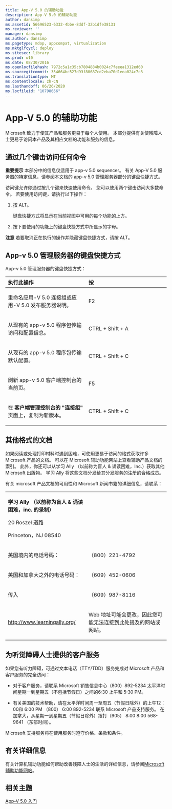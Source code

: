 ```yaml
---
title: App-V 5.0 的辅助功能
description: App-V 5.0 的辅助功能
author: dansimp
ms.assetid: 56696523-6332-4bbe-8ddf-32b1dfe38131
ms.reviewer: ''
manager: dansimp
ms.author: dansimp
ms.pagetype: mdop, appcompat, virtualization
ms.mktglfcycl: deploy
ms.sitesec: library
ms.prod: w10
ms.date: 08/30/2016
ms.openlocfilehash: 7972c5a1c35cb7804884b0024c7feeea1312ed60
ms.sourcegitcommit: 354664bc527d93f80687cd2eba70d1eea024c7c3
ms.translationtype: MT
ms.contentlocale: zh-CN
ms.lasthandoff: 06/26/2020
ms.locfileid: "10798656"
---
```

# App-V 5.0 的辅助功能


Microsoft 致力于使其产品和服务更易于每个人使用。 本部分提供有关使残障人士更易于访问本产品及其相应文档的功能和服务的信息。

## 通过几个键击访问任何命令


**重要提示** 本部分中的信息仅适用于 app-v 5.0 sequencer。 有关 App-V 5.0 服务器的特定信息，请参阅本文档的 app-v 5.0 管理服务器部分的键盘快捷方式。

 

访问键允许你通过按几个键来快速使用命令。 您可以使用两个键击访问大多数命令。 若要使用访问键，请执行以下操作：

1.  按 ALT。

    键盘快捷方式将显示在当前视图中可用的每个功能的上方。

2.  按下要使用的功能上的键盘快捷方式中所显示的字母。

**注意** 若要取消正在执行的操作并隐藏键盘快捷方式，请按 ALT。

 

## App-v 5.0 管理服务器的键盘快捷方式


App-v 5.0 管理服务器的键盘快捷方式：

<table>
<colgroup>
<col width="50%" />
<col width="50%" />
</colgroup>
<thead>
<tr class="header">
<th align="left">执行此操作</th>
<th align="left">按</th>
</tr>
</thead>
<tbody>
<tr class="odd">
<td align="left"><p>重命名应用-V 5.0 连接组或应用-V 5.0 发布服务器说明。</p></td>
<td align="left"><p>F2</p></td>
</tr>
<tr class="even">
<td align="left"><p>从现有的 app-v 5.0 程序包传输访问和配置信息。</p></td>
<td align="left"><p>CTRL + Shift + A</p></td>
</tr>
<tr class="odd">
<td align="left"><p>从现有的 app-v 5.0 程序包传输默认配置。</p></td>
<td align="left"><p>CTRL + Shift + C</p></td>
</tr>
<tr class="even">
<td align="left"><p>刷新 app-v 5.0 客户端控制台的当前页。</p></td>
<td align="left"><p>F5</p></td>
</tr>
<tr class="odd">
<td align="left"><p>在 <strong> 客户端管理控制台的 "连接组" </strong> 页面上，复制为新版本。</p></td>
<td align="left"><p>CTRL + Shift + C</p></td>
</tr>
</tbody>
</table>

 

## 其他格式的文档


如果阅读或处理打印材料时遇到困难，可使用更易于访问的格式获取许多 Microsoft 产品的文档。 可以在 Microsoft 辅助功能网站上查看辅助产品文档的索引。 此外，你还可以从学习 Ally （以前称为盲人 & 诵读困难，Inc.）获取其他 Microsoft 出版物。 学习 Ally 将这些文档分发给其分发服务的注册的合格成员。

有关 microsoft 产品文档的可用性和 Microsoft 新闻书籍的详细信息，请联系：

<table>
<colgroup>
<col width="50%" />
<col width="50%" />
</colgroup>
<tbody>
<tr class="odd">
<td align="left"><p><strong>学习 Ally （以前称为盲人 &amp; 诵读困难，inc. 的录制）</strong></p>
<p>20 Roszel 道路</p>
<p>Princeton，NJ 08540</p></td>
<td align="left"><p></p></td>
</tr>
<tr class="even">
<td align="left"><p>美国境内的电话号码：</p></td>
<td align="left"><p>（800）221-4792</p></td>
</tr>
<tr class="odd">
<td align="left"><p>美国和加拿大之外的电话号码：</p></td>
<td align="left"><p>（609）452-0606</p></td>
</tr>
<tr class="even">
<td align="left"><p>传入</p></td>
<td align="left"><p>（609）987-8116</p></td>
</tr>
<tr class="odd">
<td align="left"><p><a href="https://go.microsoft.com/fwlink/?linkid=239" data-raw-source="[http://www.learningally.org/](https://go.microsoft.com/fwlink/?linkid=239)">http://www.learningally.org/</a></p></td>
<td align="left"><p>Web 地址可能会更改，因此您可能无法连接到此处提及的网站或网站。</p></td>
</tr>
</tbody>
</table>

 

## 为听觉障碍人士提供的客户服务


如果您有听力障碍，可通过文本电话（TTY/TDD）服务完成对 Microsoft 产品和客户服务的完全访问：

-   对于客户服务，请联系 Microsoft 销售信息中心（800）892-5234 太平洋时间星期一到星期五（不包括节假日）之间的6:30 上午和 5:30 PM。

-   有关美国的技术帮助，请在太平洋时间周一至周五（节假日除外）的上午12：00和 6:00 PM （800） 6:00 892-5234 联系 Microsoft 产品支持服务。 在加拿大，从星期一到星期五（节假日除外）拨打（905） 8:00 8:00 568-9641 （东部时间）。

Microsoft 支持服务将在使用服务时遵守价格、条款和条件。

## 有关详细信息


有关计算机辅助功能如何帮助改善残障人士的生活的详细信息，请参阅[Microsoft 辅助功能网站](https://go.microsoft.com/fwlink/?linkid=8431)。

## 相关主题


[App-V 5.0 入门](getting-started-with-app-v-50--rtm.md)

 

 





